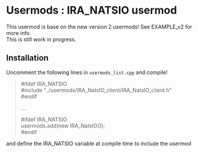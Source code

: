 # Usermods : IRA_NATSIO usermod

This usermod is base on the new version 2 usermods! See EXAMPLE_v2 for more info\
This is still work in progress.

## Installation 

Uncomment the following lines in `usermods_list.cpp` and compile!  

>#ifdef IRA_NATSIO\
>  #include "../usermods/IRA_NatsIO_client/IRA_NatsIO_client.h"\
>#endif
>
>...
>
>#ifdef IRA_NATSIO\
>  usermods.add(new IRA_NatsIO());\
>#endif

and define the IRA_NATSIO variable at compile time to include the usermod

